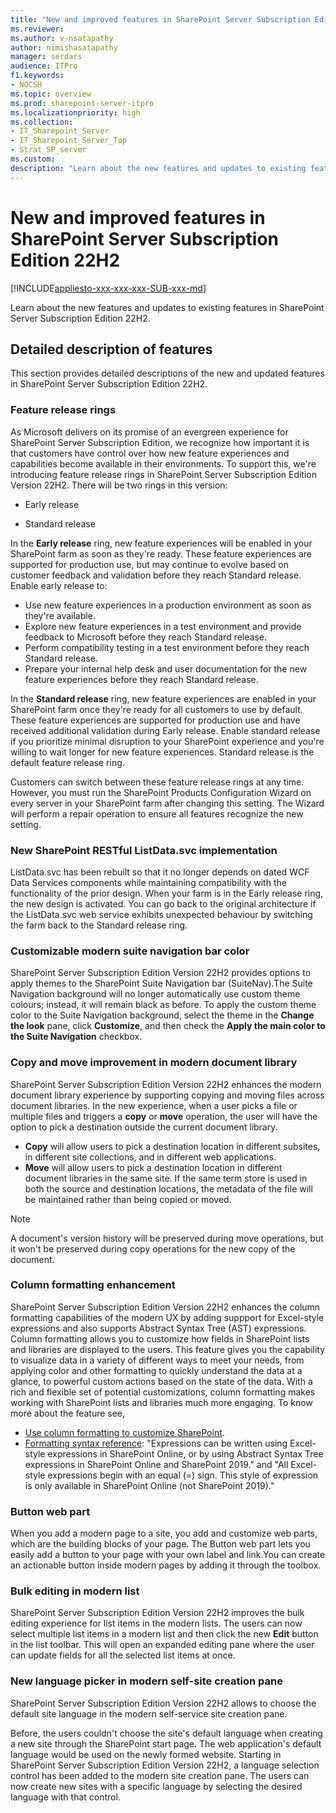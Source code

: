 ```yaml
---
title: "New and improved features in SharePoint Server Subscription Edition 22H2"
ms.reviewer: 
ms.author: v-nsatapathy
author: nimishasatapathy
manager: serdars
audience: ITPro
f1.keywords:
- NOCSH
ms.topic: overview
ms.prod: sharepoint-server-itpro
ms.localizationpriority: high
ms.collection:
- IT_Sharepoint_Server
- IT_Sharepoint_Server_Top
- Strat_SP_server
ms.custom: 
description: "Learn about the new features and updates to existing features in SharePoint Server Subscription Edition 22H2."
---
```


# New and improved features in SharePoint Server Subscription Edition 22H2

[!INCLUDE[appliesto-xxx-xxx-xxx-SUB-xxx-md](../includes/appliesto-xxx-xxx-xxx-SUB-xxx-md.md)]

Learn about the new features and updates to existing features in SharePoint Server Subscription Edition 22H2.

## Detailed description of features

This section provides detailed descriptions of the new and updated features in SharePoint Server Subscription Edition 22H2.

### Feature release rings

As Microsoft delivers on its promise of an evergreen experience for SharePoint Server Subscription Edition, we recognize how important it is that customers have control over how new feature experiences and capabilities become available in their environments. To support this, we're introducing feature release rings in SharePoint Server Subscription Edition Version 22H2. There will be two rings in this version: 

- Early release

- Standard release

In the **Early release** ring, new feature experiences will be enabled in your SharePoint farm as soon as they're ready. These feature experiences are supported for production use, but may continue to evolve based on customer feedback and validation before they reach Standard release. Enable early release to:

- Use new feature experiences in a production environment as soon as they're available.
- Explore new feature experiences in a test environment and provide feedback to Microsoft before they reach Standard release.
- Perform compatibility testing in a test environment before they reach Standard release.
- Prepare your internal help desk and user documentation for the new feature experiences before they reach Standard release.

In the **Standard release** ring, new feature experiences are enabled in your SharePoint farm once they're ready for all customers to use by default. These feature experiences are supported for production use and have received additional validation during Early release. Enable standard release if you prioritize minimal disruption to your SharePoint experience and you're willing to wait longer for new feature experiences. Standard release is the default feature release ring.

Customers can switch between these feature release rings at any time. However, you must run the SharePoint Products Configuration Wizard on every server in your SharePoint farm after changing this setting. The Wizard will perform a repair operation to ensure all features recognize the new setting.


### New SharePoint RESTful ListData.svc implementation

ListData.svc has been rebuilt so that it no longer depends on dated WCF Data Services components while maintaining compatibility with the functionality of the prior design. When your farm is in the Early release ring, the new design is activated. You can go back to the original architecture if the ListData.svc web service exhibits unexpected behaviour by switching the farm back to the Standard release ring.

### Customizable modern suite navigation bar color

SharePoint Server Subscription Edition Version 22H2 provides options to apply themes to the SharePoint Suite Navigation bar (SuiteNav).The Suite Navigation background will no longer automatically use custom theme colours; instead, it will remain black as before. To apply the custom theme color to the Suite Navigation background, select the theme in the **Change the look** pane, click **Customize**, and then check the **Apply the main color to the Suite Navigation** checkbox.


### Copy and move improvement in modern document library

SharePoint Server Subscription Edition Version 22H2 enhances the modern document library experience by supporting copying and moving files across document libraries. In the new experience, when a user picks a file or multiple files and triggers a **copy** or **move** operation, the user will have the option to pick a destination outside the current document library. 
- **Copy** will allow users to pick a destination location in different subsites, in different site collections, and in different web applications. 
- **Move** will allow users to pick a destination location in different document libraries in the same site.
If the same term store is used in both the source and destination locations, the metadata of the file will be maintained rather than being copied or moved.

> [!NOTE]
> A document's version history will be preserved during move operations, but it won't be preserved during copy operations for the new copy of the document. 

### Column formatting enhancement

SharePoint Server Subscription Edition Version 22H2 enhances the column formatting capabilities of the modern UX by adding suppport for Excel-style expressions and also supports Abstract Syntax Tree (AST) expressions. Column formatting allows you to customize how fields in SharePoint lists and libraries are displayed to the users. This feature gives you the capability to visualize data in a variety of different ways to meet your needs, from applying color and other formatting to quickly understand the data at a glance, to powerful custom actions based on the state of the data. With a rich and flexible set of potential customizations, column formatting makes working with SharePoint lists and libraries much more engaging. To know more about the feature see, 
- [Use column formatting to customize SharePoint](https://docs.microsoft.com/sharepoint/dev/declarative-customization/column-formatting).
- [Formatting syntax reference](https://docs.microsoft.com/sharepoint/dev/declarative-customization/formatting-syntax-reference): "Expressions can be written using Excel-style expressions in SharePoint Online, or by using Abstract Syntax Tree expressions in SharePoint Online and SharePoint 2019." and "All Excel-style expressions begin with an equal (=) sign. This style of expression is only available in SharePoint Online (not SharePoint 2019)."  

### Button web part

When you add a modern page to a site, you add and customize web parts, which are the building blocks of your page. The Button web part lets you easily add a button to your page with your own label and link.You can create an actionable button inside modern pages by adding it through the toolbox. 

### Bulk editing in modern list

SharePoint Server Subscription Edition Version 22H2 improves the bulk editing experience for list items in the modern lists. The users can now select multiple list items in a modern list and then click the new **Edit** button in the list toolbar. This will open an expanded editing pane where the user can update fields for all the selected list items at once.

### New language picker in modern self-site creation pane

SharePoint Server Subscription Edition Version 22H2 allows to choose the default site language in the modern self-service site creation pane.

Before, the users couldn't choose the site's default language when creating a new site through the SharePoint start page. The web application's default language would be used on the newly formed website. Starting in SharePoint Server Subscription Edition Version 22H2, a language selection control has been added to the modern site creation pane. The users can now create new sites with a specific language by selecting the desired language with that control.


